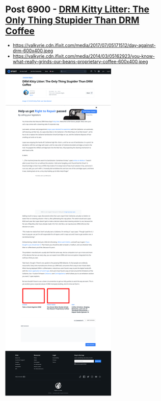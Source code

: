 # Post 6900 - [DRM Kitty Litter: The Only Thing Stupider Than DRM Coffee](https://www.ifixit.com/News/6900/drm-kitty-litter)

- https://valkyrie.cdn.ifixit.com/media/2017/07/05171512/day-against-drm-600x400.jpeg
- https://valkyrie.cdn.ifixit.com/media/2014/03/05162923/you-know-what-really-grinds-our-beans-proprietary-coffee-600x400.jpeg

![screencap](screenshots/575d49b8-6ae8-434c-a258-c5884076966a.png)
